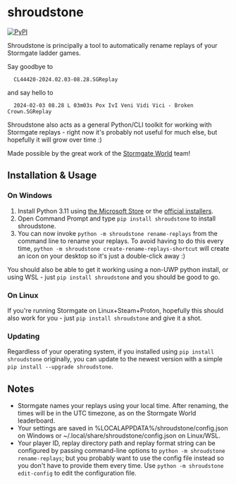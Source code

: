 # shroudstone

[![PyPI](https://img.shields.io/pypi/v/shroudstone)](https://pypi.org/project/shroudstone/)

Shroudstone is principally a tool to automatically rename replays of your
Stormgate ladder games.

Say goodbye to 

      CL44420-2024.02.03-08.28.SGReplay

and say hello to

      2024-02-03 08.28 L 03m03s Pox IvI Veni Vidi Vici - Broken Crown.SGReplay

Shroudstone also acts as a general Python/CLI toolkit for working with
Stormgate replays - right now it's probably not useful for much else, but
hopefully it will grow over time :)

Made possible by the great work of the [Stormgate
World](https://www.stormgateworld.com/) team!

## Installation & Usage

### On Windows

1. Install Python 3.11 using
   [the Microsoft Store](https://apps.microsoft.com/detail/9nrwmjp3717k) or the
   [official installers](https://www.python.org/downloads/).
2. Open Command Prompt and type `pip install shroudstone` to install shroudstone.
3. You can now invoke `python -m shroudstone rename-replays` from the command
   line to rename your replays. To avoid having to do this every time, `python
   -m shroudstone create-rename-replays-shortcut` will create an icon on your
   desktop so it's just a double-click away :)

You should also be able to get it working using a non-UWP python install, or
using WSL - just `pip install shroudstone` and you should be good to go.

### On Linux

If you're running Stormgate on Linux+Steam+Proton, hopefully this should also
work for you - just `pip install shroudstone` and give it a shot.


### Updating

Regardless of your operating system, if you installed using `pip install
shroudstone` originally, you can update to the newest version with a simple
`pip install --upgrade shroudstone`.


## Notes

- Stormgate names your replays using your local time. After renaming, the times
  will be in the UTC timezone, as on the Stormgate World leaderboard.
- Your settings are saved in %LOCALAPPDATA%/shroudstone/config.json on Windows
  or ~/.local/share/shroudstone/config.json on Linux/WSL.
- Your player ID, replay directory path and replay format string can be
  configured by passing command-line options to `python -m shroudstone
  rename-replays`; but you probably want to use the config file instead so you
  don't have to provide them every time. Use `python -m shroudstone
  edit-config` to edit the configuration file.
